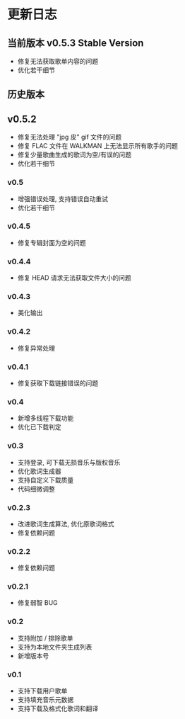 # 更新日志

## 当前版本 v0.5.3 Stable Version

- 修复无法获取歌单内容的问题
- 优化若干细节

## 历史版本

## v0.5.2

- 修复无法处理 "jpg 皮" gif 文件的问题
- 修复 FLAC 文件在 WALKMAN 上无法显示所有歌手的问题
- 修复少量歌曲生成的歌词为空/有误的问题
- 优化若干细节

### v0.5

- 增强错误处理, 支持错误自动重试
- 优化若干细节

### v0.4.5

- 修复专辑封面为空的问题

### v0.4.4

- 修复 HEAD 请求无法获取文件大小的问题

### v0.4.3

- 美化输出

### v0.4.2

- 修复异常处理

### v0.4.1

- 修复获取下载链接错误的问题

### v0.4

- 新增多线程下载功能
- 优化已下载判定

### v0.3

- 支持登录, 可下载无损音乐与版权音乐
- 优化歌词生成器
- 支持自定义下载质量
- 代码细微调整

### v0.2.3

- 改进歌词生成算法, 优化原歌词格式
- 修复依赖问题

### v0.2.2

- 修复依赖问题

### v0.2.1

- 修复弱智 BUG

### v0.2

- 支持附加 / 排除歌单
- 支持为本地文件夹生成列表
- 新增版本号

### v0.1

- 支持下载用户歌单
- 支持填充音乐元数据
- 支持下载及格式化歌词和翻译